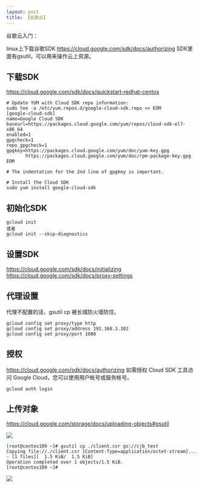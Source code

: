 ```yaml
---
layout: post
title: 【谷歌云】
---
```


谷歌云入门：



linux上下载谷歌SDK
https://cloud.google.com/sdk/docs/authorizing
SDK里面有gsutil，可以用来操作云上资源。


## 下载SDK
https://cloud.google.com/sdk/docs/quickstart-redhat-centos

```shell
# Update YUM with Cloud SDK repo information:
sudo tee -a /etc/yum.repos.d/google-cloud-sdk.repo << EOM
[google-cloud-sdk]
name=Google Cloud SDK
baseurl=https://packages.cloud.google.com/yum/repos/cloud-sdk-el7-x86_64
enabled=1
gpgcheck=1
repo_gpgcheck=1
gpgkey=https://packages.cloud.google.com/yum/doc/yum-key.gpg
       https://packages.cloud.google.com/yum/doc/rpm-package-key.gpg
EOM

# The indentation for the 2nd line of gpgkey is important.

# Install the Cloud SDK
sudo yum install google-cloud-sdk
```


## 初始化SDK
```shell
gcloud init
或者
gcloud init --skip-diagnostics
```

## 设置SDK
https://cloud.google.com/sdk/docs/initializing
https://cloud.google.com/sdk/docs/proxy-settings


## 代理设置
代理不配置的话，gsutil cp 被长城防火墙防住。
```shell
gcloud config set proxy/type http
gcloud config set proxy/address 192.168.3.102
gcloud config set proxy/port 1080
```

## 授权
https://cloud.google.com/sdk/docs/authorizing
如需授权 Cloud SDK 工具访问 Google Cloud，您可以使用用户帐号或服务帐号。
```shell
gcloud auth login
```

## 上传对象
https://cloud.google.com/storage/docs/uploading-objects#gsutil

![](/docs/images/2020-12-18-15-19-37.png)

```shell
[root@centos109 ~]# gsutil cp ./client.csr gs://cjb_test
Copying file://./client.csr [Content-Type=application/octet-stream]...
- [1 files][  1.5 KiB/  1.5 KiB]
Operation completed over 1 objects/1.5 KiB.
[root@centos109 ~]#
```

![](/docs/images/2020-12-18-16-12-15.png)
